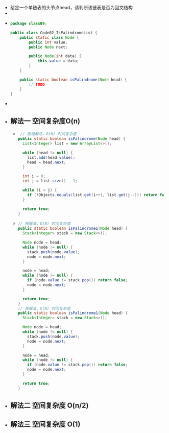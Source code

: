 - 给定一个单链表的头节点head，请判断该链表是否为回文结构
-
- ```java
  package class09;
  
  public class Code02_IsPalindromeList {
      public static class Node {
          public int value;
          public Node next;
  
          public Node(int data) {
              this.value = data;
          }
      }
  
      public static boolean isPalindrome(Node head) {
          // TODO
      }
  }
  
  ```
-
- ## 解法一  空间复杂度O(n)
	- ```java
	   // 数组解法，O(N) 时间复杂度
	  public static boolean isPalindrome(Node head) {
	    List<Integer> list = new ArrayList<>();
	  
	    while (head != null) {
	      list.add(head.value);
	      head = head.next;
	    }
	  
	    int i = 0;
	    int j = list.size() - 1;
	  
	    while (i < j) {
	      if (!Objects.equals(list.get(i++), list.get(j--))) return false;
	    }
	  
	    return true;
	  }
	  ```
	- ```java
	  // 栈解法，O(N) 时间复杂度
	  public static boolean isPalindrome1(Node head) {
	    Stack<Integer> stack = new Stack<>();
	  
	    Node node = head;
	    while (node != null) {
	      stack.push(node.value);
	      node = node.next;
	    }
	  
	    node = head;
	    while (node != null) {
	      if (node.value != stack.pop()) return false;
	      node = node.next;
	    }
	  
	    return true;
	  }
	  // 栈解法，O(N) 时间复杂度
	  public static boolean isPalindrome1(Node head) {
	    Stack<Integer> stack = new Stack<>();
	  
	    Node node = head;
	    while (node != null) {
	      stack.push(node.value);
	      node = node.next;
	    }
	  
	    node = head;
	    while (node != null) {
	      if (node.value != stack.pop()) return false;
	      node = node.next;
	    }
	  
	    return true;
	  }
	  ```
- ## 解法二 空间复杂度 O(n/2)
- ## 解法三 空间复杂度 O(1)